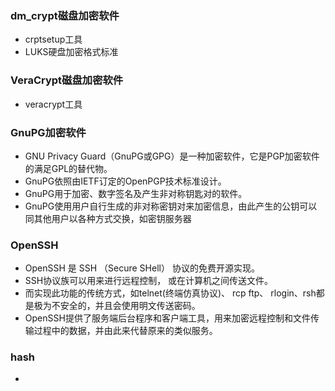 ### dm_crypt磁盘加密软件
+ crptsetup工具
+ LUKS硬盘加密格式标准

### VeraCrypt磁盘加密软件
+ veracrypt工具 

### GnuPG加密软件
+ GNU Privacy Guard（GnuPG或GPG）是一种加密软件，它是PGP加密软件的满足GPL的替代物。
+ GnuPG依照由IETF订定的OpenPGP技术标准设计。
+ GnuPG用于加密、数字签名及产生非对称钥匙对的软件。
+ GnuPG使用用户自行生成的非对称密钥对来加密信息，由此产生的公钥可以同其他用户以各种方式交换，如密钥服务器

### OpenSSH
+ OpenSSH 是 SSH （Secure SHell） 协议的免费开源实现。
+ SSH协议族可以用来进行远程控制， 或在计算机之间传送文件。
+ 而实现此功能的传统方式，如telnet(终端仿真协议)、 rcp ftp、 rlogin、rsh都是极为不安全的，并且会使用明文传送密码。
+ OpenSSH提供了服务端后台程序和客户端工具，用来加密远程控制和文件传输过程中的数据，并由此来代替原来的类似服务。


### hash
+ 
